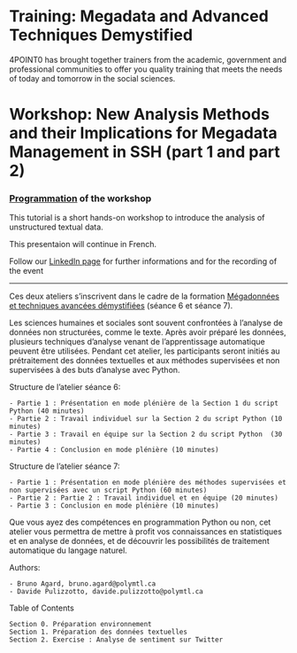 # Training: Megadata and Advanced Techniques Demystified
4POINT0 has brought together trainers from the academic, government and professional communities to offer you quality training that meets the needs of today and tomorrow in the social sciences.

# Workshop: New Analysis Methods and their Implications for Megadata Management in SSH (part 1 and part 2)
### [Programmation](https://www.4point0.ca/en/2022/08/22/atelier-nouvelles-methodes-analyse-gestion-megadonnees-ssh-partie1/) of the workshop

This tutorial is a short hands-on workshop to introduce the analysis of unstructured textual data.

This presentaion will continue in French. 

Follow our [LinkedIn page](https://www.linkedin.com/posts/4point0_atelier-nouvelles-m%C3%A9thodes-danalyse-et-activity-6989616382971633665-hlIV?utm_source=share&utm_medium=member_desktop) for further informations and for the recording of the event

--------------------------
Ces deux ateliers s’inscrivent dans le cadre de la formation [Mégadonnées et techniques avancées démystifiées](https://www.4point0.ca/2022/08/22/formation-megadonnees-demystifiees/)
(séance 6 et séance 7).

Les sciences humaines et sociales sont souvent confrontées à l’analyse de données non structurées, comme le texte. Après avoir préparé les données, plusieurs techniques d’analyse venant de l’apprentissage automatique peuvent être utilisées. Pendant cet atelier, les participants seront initiés au prétraitement des données textuelles et aux méthodes supervisées et non supervisées à des buts d’analyse avec Python.

Structure de l’atelier séance 6:

    - Partie 1 : Présentation en mode plénière de la Section 1 du script Python (40 minutes)
    - Partie 2 : Travail individuel sur la Section 2 du script Python (10 minutes)
    - Partie 3 : Travail en équipe sur la Section 2 du script Python  (30 minutes)
    - Partie 4 : Conclusion en mode plénière (10 minutes)

Structure de l’atelier séance 7:

    - Partie 1 : Présentation en mode plénière des méthodes supervisées et non supervisées avec un script Python (60 minutes)
    - Partie 2 : Partie 2 : Travail individuel et en équipe (20 minutes)
    - Partie 3 : Conclusion en mode plénière (10 minutes)
           
Que vous ayez des compétences en programmation Python ou non, cet atelier vous permettra de mettre à profit vos connaissances en statistiques et en analyse de données, et de découvrir les possibilités de traitement automatique du langage naturel.

Authors:

    - Bruno Agard, bruno.agard@polymtl.ca
    - Davide Pulizzotto, davide.pulizzotto@polymtl.ca
   
Table of Contents

    Section 0. Préparation environnement
    Section 1. Préparation des données textuelles
    Section 2. Exercise : Analyse de sentiment sur Twitter

